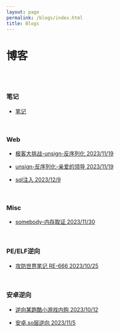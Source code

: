 ```yaml
---
layout: page
permalink: /blogs/index.html
title: Blogs
---
```


# 博客

<br><br>

### 笔记

-  [笔记](https://54huarui.github.io/blogs/biji)

<br>

### Web

- [极客大挑战-unsign-反序列化 2023/11/19](https://54huarui.github.io/blogs/unis)

- [unsign-反序列化-亲爱的领导 2023/11/19](https://54huarui.github.io/blogs/unis2)

- [sql注入 2023/12/9](https://54huarui.github.io/blogs/sql1)

<br>


### Misc

- [somebody-内存取证 2023/11/30](https://54huarui.github.io/blogs/somebody)


<br>

### PE/ELF逆向

-  [攻防世界笔记 RE-666 2023/10/25 ](https://54huarui.github.io/blogs/RE-666)


<br>

### 安卓逆向


- [逆向某跑酷小游戏内购 2023/10/12 ](https://54huarui.github.io/blogs/paoku)

- [安卓.so层逆向 2023/11/5 ](https://54huarui.github.io/blogs/so)

<br>

